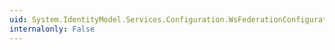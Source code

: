 ```yaml
---
uid: System.IdentityModel.Services.Configuration.WsFederationConfiguration.XmlDictionaryReaderQuotas
internalonly: False
---
```

